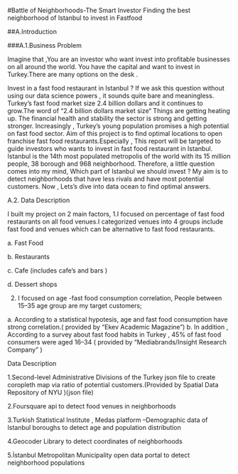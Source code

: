 #Battle of Neighborhoods-The Smart Investor 
Finding the best neighborhood of Istanbul to invest in Fastfood


##A.Introduction

###A.1.Business Problem

Imagine that ,You are an investor who want invest into profitable businesses on all around the world. You have the capital and want to invest in Turkey.There are many options on the desk .

Invest in a fast food restaurant in Istanbul ?
If we ask this question without using our data science powers , it sounds quite bare and meaningless.
Turkey’s fast food market size 2.4 billion dollars and it continues to grow.The word of “2.4 billion dollars market size“ Things are getting heating up.
The financial health and stability the sector is strong and getting stronger. Increasingly , Turkey’s young population promises a high potential on fast food sector.
Aim of this project is to find optimal locations to open franchise fast food restaurants.Especially , This report will be targeted to guide investors who wants to invest in fast food restaurant in Istanbul.
Istanbul is the 14th most populated metropolis of the world with its 15 million people, 38 borough and 968 neighborhood. Therefore, a little question comes into my mind,
Which part of Istanbul we should invest ?
My aim is to detect neighborhoods that have less rivals and have most potential customers.
Now , Lets’s dive into data ocean to find optimal answers.

A.2. Data Description


I built my project on 2 main factors,
1.I focused on percentage of fast food restaurants on all food venues.I categorized venues into 4 groups include fast food and venues which can be alternative to fast food restaurants.

a. Fast Food

b. Restaurants

c. Cafe (includes cafe’s and bars )

d. Dessert shops

2. I focused on age -fast food consumption correlation, People between 15–35 age group are my target customers;

a. According to a statistical hypotesis, age and fast food consumption have strong correlation.( provided by “Ekev Academic Magazine”)
b. In addition , According to a survey about fast food habits in Turkey , 45% of fast food consumers were aged 16–34 ( provided by “Mediabrands/Insight Research Company” )

Data Description

1.Second-level Administrative Divisions of the Turkey json file to create coropleth map via ratio of potential customers.(Provided by Spatial Data Repository of NYU )(json file)

2.Foursquare api to detect food venues in neighborhoods

3.Turkish Statistical Institute , Medas platform –Demographic data of Istanbul boroughs to detect age and population distribution

4.Geocoder Library to detect coordinates of neighborhoods

5.İstanbul Metropolitan Municipality open data portal to detect neighborhood populations
